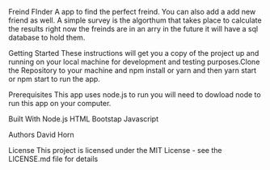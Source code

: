 Freind FInder
A app to find the perfect freind. You can also add a add new friend as well. A simple survey is the algorthum that takes place to calculate the results right now the freinds are in an arry in the future it will have a sql database to hold them. 

Getting Started
These instructions will get you a copy of the project up and running on your local machine for development and testing purposes.Clone the Repository to your machine and npm install or yarn and then yarn start or npm start to run the app.

Prerequisites
This app uses node.js to run you will need to dowload node to run this app on your computer.

Built With
Node.js
HTML
Bootstap
Javascript

Authors
David Horn

License
This project is licensed under the MIT License - see the LICENSE.md file for details

